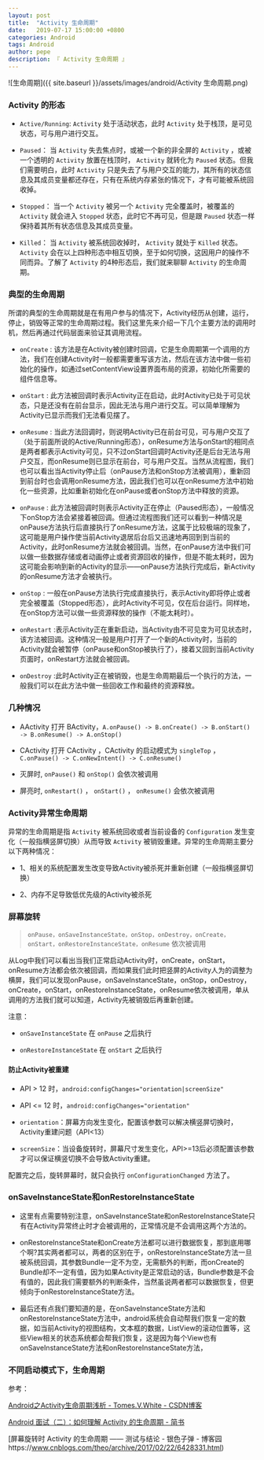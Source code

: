 ```yaml
---
layout: post
title:  "Activity 生命周期"
date:   2019-07-17 15:00:00 +0800
categories: Android
tags: Android
author: pepe
description: 『 Activity 生命周期 』
---
```


![生命周期]({{ site.baseurl }}/assets/images/android/Activity 生命周期.png)

### **Activity 的形态**

* `Active/Running`: 
 `Activity` 处于活动状态，此时 `Activity` 处于栈顶，是可见状态，可与用户进行交互。 

* `Paused`： 
当 `Activity` 失去焦点时，或被一个新的非全屏的 `Activity` ，或被一个透明的 `Activity` 放置在栈顶时， `Activity` 就转化为 `Paused` 状态。但我们需要明白，此时 `Activity` 只是失去了与用户交互的能力，其所有的状态信息及其成员变量都还存在，只有在系统内存紧张的情况下，才有可能被系统回收掉。 

* `Stopped`： 
当一个 `Activity` 被另一个 `Activity` 完全覆盖时，被覆盖的 `Activity` 就会进入 `Stopped` 状态，此时它不再可见，但是跟 `Paused` 状态一样保持着其所有状态信息及其成员变量。 

* `Killed`： 
当 `Activity` 被系统回收掉时， `Activity` 就处于 `Killed` 状态。 
 `Activity` 会在以上四种形态中相互切换，至于如何切换，这因用户的操作不同而异。了解了 `Activity` 的4种形态后，我们就来聊聊 `Activity` 的生命周期。

### **典型的生命周期**
 所谓的典型的生命周期就是在有用户参与的情况下，Activity经历从创建，运行，停止，销毁等正常的生命周期过程。我们这里先来介绍一下几个主要方法的调用时机，然后再通过代码层面来验证其调用流程。 

* `onCreate` : 该方法是在Activity被创建时回调，它是生命周期第一个调用的方法，我们在创建Activity时一般都需要重写该方法，然后在该方法中做一些初始化的操作，如通过setContentView设置界面布局的资源，初始化所需要的组件信息等。 

* `onStart` : 此方法被回调时表示Activity正在启动，此时Activity已处于可见状态，只是还没有在前台显示，因此无法与用户进行交互。可以简单理解为Activity已显示而我们无法看见摆了。 

* `onResume` : 当此方法回调时，则说明Activity已在前台可见，可与用户交互了（处于前面所说的Active/Running形态），onResume方法与onStart的相同点是两者都表示Activity可见，只不过onStart回调时Activity还是后台无法与用户交互，而onResume则已显示在前台，可与用户交互。当然从流程图，我们也可以看出当Activity停止后（onPause方法和onStop方法被调用），重新回到前台时也会调用onResume方法，因此我们也可以在onResume方法中初始化一些资源，比如重新初始化在onPause或者onStop方法中释放的资源。 

* `onPause` : 此方法被回调时则表示Activity正在停止（Paused形态），一般情况下onStop方法会紧接着被回调。但通过流程图我们还可以看到一种情况是onPause方法执行后直接执行了onResume方法，这属于比较极端的现象了，这可能是用户操作使当前Activity退居后台后又迅速地再回到到当前的Activity，此时onResume方法就会被回调。当然，在onPause方法中我们可以做一些数据存储或者动画停止或者资源回收的操作，但是不能太耗时，因为这可能会影响到新的Activity的显示——onPause方法执行完成后，新Activity的onResume方法才会被执行。 

* `onStop` : 一般在onPause方法执行完成直接执行，表示Activity即将停止或者完全被覆盖（Stopped形态），此时Activity不可见，仅在后台运行。同样地，在onStop方法可以做一些资源释放的操作（不能太耗时）。 

* `onRestart` :表示Activity正在重新启动，当Activity由不可见变为可见状态时，该方法被回调。这种情况一般是用户打开了一个新的Activity时，当前的Activity就会被暂停（onPause和onStop被执行了），接着又回到当前Activity页面时，onRestart方法就会被回调。 

* `onDestroy` :此时Activity正在被销毁，也是生命周期最后一个执行的方法，一般我们可以在此方法中做一些回收工作和最终的资源释放。 

### **几种情况**

* AActivity 打开 BActivity，`A.onPause() -> B.onCreate() -> B.onStart() -> B.onResume() -> A.onStop()`

* CActivity 打开 CActivity ，CActivity 的启动模式为 `singleTop` ，`C.onPause() -> C.onNewIntent() -> C.onResume()`

* 灭屏时, `onPause()` 和 `onStop()` 会依次被调用

* 屏亮时, `onRestart()` ， `onStart()` ， `onResume()` 会依次被调用

### **Activity异常生命周期**

异常的生命周期是指 `Activity` 被系统回收或者当前设备的 `Configuration` 发生变化（一般指横竖屏切换）从而导致 `Activity` 被销毁重建。异常的生命周期主要分以下两种情况：

* 1、相关的系统配置发生改变导致Activity被杀死并重新创建（一般指横竖屏切换）

* 2、内存不足导致低优先级的Activity被杀死

### **屏幕旋转**

> `onPause，onSaveInstanceState，onStop，onDestroy，onCreate，onStart，onRestoreInstanceState，onResume` 依次被调用

从Log中我们可以看出当我们正常启动Activity时，onCreate，onStart，onResume方法都会依次被回调，而如果我们此时把竖屏的Activity人为的调整为横屏，我们可以发现onPause，onSaveInstanceState，onStop，onDestroy，onCreate，onStart，onRestoreInstanceState，onResume依次被调用，单从调用的方法我们就可以知道，Activity先被销毁后再重新创建。

注意：

* `onSaveInstanceState` 在 `onPause` 之后执行

* `onRestoreInstanceState` 在 `onStart` 之后执行

#### **防止Activity被重建**

* API > 12 时，`android:configChanges="orientation|screenSize"`

* API <= 12 时，`android:configChanges="orientation"`

* `orientation`：屏幕方向发生变化，配置该参数可以解决横竖屏切换时，Activity重建问题（API<13） 

* `screenSize`：当设备旋转时，屏幕尺寸发生变化，API>=13后必须配置该参数才可以保证横竖切换不会导致Activity重建。

配置完之后，旋转屏幕时，就只会执行 `onConfigurationChanged` 方法了。 

### **onSaveInstanceState和onRestoreInstanceState**

* 这里有点需要特别注意，onSaveInstanceState和onRestoreInstanceState只有在Activity异常终止时才会被调用的，正常情况是不会调用这两个方法的。

* onRestoreInstanceState和onCreate方法都可以进行数据恢复，那到底用哪个啊?其实两者都可以，两者的区别在于，onRestoreInstanceState方法一旦被系统回调，其参数Bundle一定不为空，无需额外的判断，而onCreate的Bundle却不一定有值，因为如果Activity是正常启动的话，Bundle参数是不会有值的，因此我们需要额外的判断条件，当然虽说两者都可以数据恢复，但更倾向于onRestoreInstanceState方法。 

* 最后还有点我们要知道的是，在onSaveInstanceState方法和onRestoreInstanceState方法中，android系统会自动帮我们恢复一定的数据，如当前Activity的视图结构，文本框的数据，ListView的滚动位置等，这些View相关的状态系统都会帮我们恢复，这是因为每个View也有onSaveInstanceState方法和onRestoreInstanceState方法，


### **不同启动模式下，生命周期**



参考：

[Android之Activity生命周期浅析 - Tomes.V.White - CSDN博客](https://blog.csdn.net/qq_35559358/article/details/79715222)

[Android 面试（二）：如何理解 Activity 的生命周期 - 简书](https://www.jianshu.com/p/5c32bf28b653)

[屏幕旋转时 Activity 的生命周期 —— 测试与结论 - 银色子弹 - 博客园https://www.cnblogs.com/theo/archive/2017/02/22/6428331.html)
